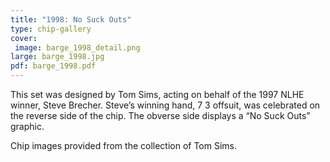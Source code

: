 ```yaml
---
title: "1998: No Suck Outs"
type: chip-gallery
cover:
 image: barge_1998_detail.png
large: barge_1998.jpg
pdf: barge_1998.pdf
---
```


This set was designed by Tom Sims, acting on behalf of the 1997 NLHE winner,
Steve Brecher. Steve&#8217;s winning hand, 7 3 offsuit, was celebrated on the
reverse side of the chip. The obverse side displays a &#8220;No Suck
Outs&#8221; graphic.

Chip images provided from the collection of Tom Sims.

